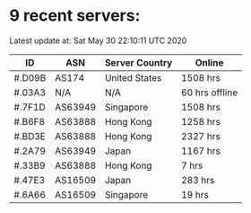 # 9 recent servers:

Latest update at: Sat May 30 22:10:11 UTC 2020

| ID | ASN | Server Country | Online |
| -- | --- | -------------- | ------ |
| #.D09B | AS174 | United States | 1508 hrs |
| #.03A3 | N/A | N/A | 60 hrs offline |
| #.7F1D | AS63949 | Singapore | 1508 hrs |
| #.B6F8 | AS63888 | Hong Kong | 1258 hrs |
| #.BD3E | AS63888 | Hong Kong | 2327 hrs |
| #.2A79 | AS63949 | Japan | 1167 hrs |
| #.33B9 | AS63888 | Hong Kong | 7 hrs |
| #.47E3 | AS16509 | Japan | 283 hrs |
| #.6A66 | AS16509 | Singapore | 19 hrs |

